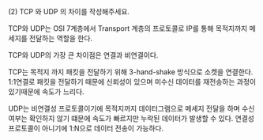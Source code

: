 (2) TCP 와 UDP 의 차이를 작성해주세요.

TCP와 UDP는 OSI 7계층에서 Transport 계층의 프로토콜로 IP를 통해 목적지까지 메세지를 전달하는 역할을 한다.

TCP와 UDP의 가장 큰 차이점은 연결과 비연결이다. 

TCP는 목적지 까지 패킷을 전달하기 위해 3-hand-shake 방식으로 소켓을 연결한다. 
1:1연결로 패킷을 전달하기 때문에 신뢰성이 있으며 미수신 데이터를 재전송하는 과정이 있기때문에 속도가 느리다.

UDP는 비연결성 프로토콜이기에 목적지까지 데이터그램으로 메세지 전달을 하며
수신여부는 확인하지 않기 떄문에 속도가 빠르지만 누락된 데이터가 발생할 수 있다.
연결성 프로토콜이 아니기에 1:N으로 데이터 전송이 가능하다.
